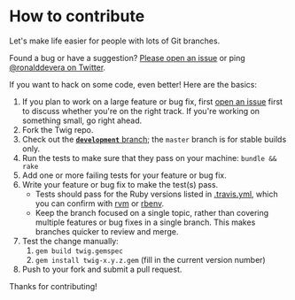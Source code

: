How to contribute
=================

Let's make life easier for people with lots of Git branches.

Found a bug or have a suggestion? [Please open an issue][issues] or ping
[@ronalddevera on Twitter][twitter].

If you want to hack on some code, even better! Here are the basics:

1.  If you plan to work on a large feature or bug fix, first
    [open an issue][issues] first to discuss whether you're on the right track.
    If you're working on something small, go right ahead.
2.  Fork the Twig repo.
3.  Check out the [**`development`** branch][dev branch]; the `master` branch is
    for stable builds only.
4.  Run the tests to make sure that they pass on your machine: `bundle && rake`
5.  Add one or more failing tests for your feature or bug fix.
6.  Write your feature or bug fix to make the test(s) pass.
    * Tests should pass for the Ruby versions listed in
      [.travis.yml][travis.yml], which you can confirm with [rvm][rvm] or
      [rbenv][rbenv].
    * Keep the branch focused on a single topic, rather than covering multiple
      features or bug fixes in a single branch. This makes branches quicker to
      review and merge.
7.  Test the change manually:
    1.  `gem build twig.gemspec`
    2.  `gem install twig-x.y.z.gem` (fill in the current version number)
8.  Push to your fork and submit a pull request.

Thanks for contributing!

[issues]:     https://github.com/rondevera/twig/issues
[twitter]:    https://twitter.com/ronalddevera
[dev branch]: https://github.com/rondevera/twig/commits/development
[rvm]:        https://rvm.io/
[rbenv]:      http://rbenv.org/
[travis.yml]: https://github.com/rondevera/twig/blob/master/.travis.yml
